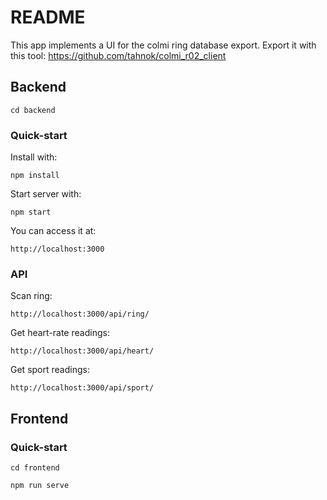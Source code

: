 # README

This app implements a UI for the colmi ring database export. Export it with this tool: https://github.com/tahnok/colmi_r02_client

## Backend

`cd backend`

### Quick-start

Install with:

`npm install`

Start server with:

`npm start`

You can access it at:

`http://localhost:3000`

### API

Scan ring:

`http://localhost:3000/api/ring/`

Get heart-rate readings:

`http://localhost:3000/api/heart/`

Get sport readings:

`http://localhost:3000/api/sport/`

## Frontend

### Quick-start

`cd frontend`

`npm run serve`
